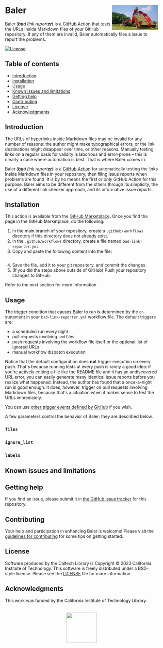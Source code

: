 # Baler<img width="30%" align="right" src=".graphics/baler.jpg">

Baler (<em><ins><b>ba</b></ins>d <ins><b>l</b></ins>ink report<ins><b>er</b></ins></em>) is a [GitHub Action](https://docs.github.com/actions) that tests the URLs inside Markdown files of your GitHub repository. If any of them are invalid, Baler automatically files a issue to report the problems.

[![License](https://img.shields.io/badge/License-BSD--like-lightgrey)](https://choosealicense.com/licenses/bsd-3-clause)


## Table of contents

* [Introduction](#introduction)
* [Installation](#installation)
* [Usage](#usage)
* [Known issues and limitations](#known-issues-and-limitations)
* [Getting help](#getting-help)
* [Contributing](#contributing)
* [License](#license)
* [Acknowledgments](#authors-and-acknowledgments)


## Introduction

The URLs of hyperlinks inside Markdown files may be invalid for any number of reasons: the author might make typographical errors, or the link destinations might disappear over time, or other reasons. Manually testing links on a regular basis for validity is laborious and error-prone – this is clearly a case where automation is best. That is where Baler comes in.

Baler (<em><ins><b>ba</b></ins>d <ins><b>l</b></ins>ink report<ins><b>er</b></ins></em>) is a [GitHub Action](https://docs.github.com/actions) for automatically testing the links inside Markdown files in your repository, then filing issue reports when problems are found. It is by no means the first or only GitHub Action for this purpose. Baler aims to be different from the others through its simplicity, the use of a different link checker approach, and its informative issue reports.


## Installation

This action is available from the [GitHub Marketplace](https://github.com/marketplace?type=&verification=&query=baler). Once you find the page in the GitHub Marketplace, do the following:

1. In the main branch of your repository, create a `.github/workflows` directory if this directory does not already exist.
2. In the `.github/workflows` directory, create a file named `bad-link-reporter.yml`.
3. Copy and paste the following content into the file:
    ```yaml
    ```
4. Save the file, add it to your git repository, and commit the changes.
5. (If you did the steps above outside of GitHub) Push your repository changes to GitHub.

Refer to the next section for more information.


## Usage

The trigger condition that causes Baler to run is determined by the `on` statement in your `bad-link-reporter.yml` workflow file. The default triggers are:

* a scheduled run every night
* pull requests involving `.md` files
* push requests involving the workflow file itself or the optional list of ignored URLs
* manual workflow dispatch execution

Notice that the default configuration does **not** trigger execution on every push. That's because running tests at every push is rarely a good idea: if you're actively editing a file like the README file and it has an undiscovered URL error, you can easily generate many identical issue reports before you realize what happened. Instead, the author has found that a once-a-night run is good enough. It does, however, trigger on pull requests involving Markdown files, because that's a situation when it makes sense to test the URLs immediately.

You can use [other trigger events defined by GitHub](https://docs.github.com/en/actions/using-workflows/events-that-trigger-workflows) if you wish.

A few parameters control the behavior of Baler; they are described below.

### `files`

### `ignore_list`

### `labels`


## Known issues and limitations


## Getting help

If you find an issue, please submit it in [the GitHub issue tracker](https://github.com/caltechlibrary/baler/issues) for this repository.


## Contributing

Your help and participation in enhancing Baler is welcome!  Please visit the [guidelines for contributing](https://github.com/caltechlibrary/baler/blob/main/CONTRIBUTING.md) for some tips on getting started.


## License

Software produced by the Caltech Library is Copyright © 2023 California Institute of Technology.  This software is freely distributed under a BSD-style license.  Please see the [LICENSE](LICENSE) file for more information.

## Acknowledgments

This work was funded by the California Institute of Technology Library.

<div align="center">
  <br>
  <a href="https://www.caltech.edu">
    <img width="100" height="100" src="https://raw.githubusercontent.com/caltechlibrary/baler/main/.graphics/caltech-round.png">
  </a>
</div>
